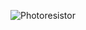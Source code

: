 ![Photoresistor](https://github.com/Brandon-SR/Sensores_R2/assets/132231023/a4d7633d-1861-4a20-83c0-c6a2a4f16ee4)
